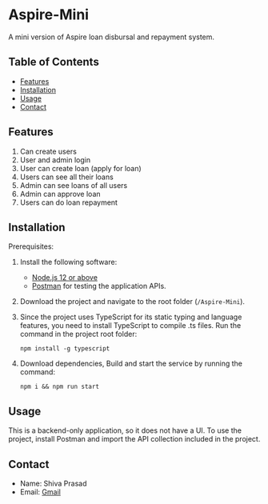 # Aspire-Mini

A mini version of Aspire loan disbursal and repayment system.

## Table of Contents

- [Features](#features)
- [Installation](#installation)
- [Usage](#usage)
- [Contact](#contact)

## Features

1. Can create users
2. User and admin login
3. User can create loan (apply for loan)
4. Users can see all their loans
5. Admin can see loans of all users
6. Admin can approve loan
7. Users can do loan repayment

## Installation

Prerequisites:
1. Install the following software:
   - [Node.js 12 or above](https://nodejs.org/en)
   - [Postman](https://www.postman.com/downloads/) for testing the application APIs.

2. Download the project and navigate to the root folder (`/Aspire-Mini`).

3. Since the project uses TypeScript for its static typing and language features, you need to install TypeScript to compile .ts files. Run the command in the project root folder:
   ```
   npm install -g typescript
   ```
4. Download dependencies, Build and start the service by running the command:
   ```
   npm i && npm run start
   ```

## Usage

This is a backend-only application, so it does not have a UI. To use the project, install Postman and import the API collection included in the project.


## Contact

- Name: Shiva Prasad
- Email: [Gmail](mailto:shivap483@gmail.com)
